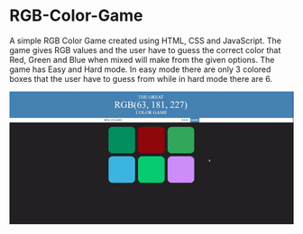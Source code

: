# RGB-Color-Game
A simple RGB Color Game created using HTML, CSS and JavaScript. The game gives RGB values and the user have to guess the correct color that Red, Green and Blue when mixed will make from the given options. The game has Easy and Hard mode. In easy mode there are only 3 colored boxes that the user have to guess from while in hard mode there are 6.  

<img src="RGB Game.gif"/> 
